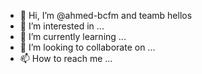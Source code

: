 - 👋 Hi, I’m @ahmed-bcfm and teamb hellos
- 👀 I’m interested in ...
- 🌱 I’m currently learning ...
- 💞️ I’m looking to collaborate on ...
- 📫 How to reach me ...

<!---
ahmed-bcfm/ahmed-bcfm is a ✨ special ✨ repository because its `README.md` (this file) appears on your GitHub profile.
You can click the Preview link to take a look at your changes.
--->
